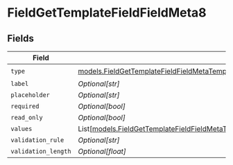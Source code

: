 # FieldGetTemplateFieldFieldMeta8


## Fields

| Field                                                                                                                                                                                                    | Type                                                                                                                                                                                                     | Required                                                                                                                                                                                                 | Description                                                                                                                                                                                              |
| -------------------------------------------------------------------------------------------------------------------------------------------------------------------------------------------------------- | -------------------------------------------------------------------------------------------------------------------------------------------------------------------------------------------------------- | -------------------------------------------------------------------------------------------------------------------------------------------------------------------------------------------------------- | -------------------------------------------------------------------------------------------------------------------------------------------------------------------------------------------------------- |
| `type`                                                                                                                                                                                                   | [models.FieldGetTemplateFieldFieldMetaTemplatesFieldsResponse200ApplicationJSONResponseBody8Type](../models/fieldgettemplatefieldfieldmetatemplatesfieldsresponse200applicationjsonresponsebody8type.md) | :heavy_check_mark:                                                                                                                                                                                       | N/A                                                                                                                                                                                                      |
| `label`                                                                                                                                                                                                  | *Optional[str]*                                                                                                                                                                                          | :heavy_minus_sign:                                                                                                                                                                                       | N/A                                                                                                                                                                                                      |
| `placeholder`                                                                                                                                                                                            | *Optional[str]*                                                                                                                                                                                          | :heavy_minus_sign:                                                                                                                                                                                       | N/A                                                                                                                                                                                                      |
| `required`                                                                                                                                                                                               | *Optional[bool]*                                                                                                                                                                                         | :heavy_minus_sign:                                                                                                                                                                                       | N/A                                                                                                                                                                                                      |
| `read_only`                                                                                                                                                                                              | *Optional[bool]*                                                                                                                                                                                         | :heavy_minus_sign:                                                                                                                                                                                       | N/A                                                                                                                                                                                                      |
| `values`                                                                                                                                                                                                 | List[[models.FieldGetTemplateFieldFieldMetaTemplatesFieldsValues](../models/fieldgettemplatefieldfieldmetatemplatesfieldsvalues.md)]                                                                     | :heavy_minus_sign:                                                                                                                                                                                       | N/A                                                                                                                                                                                                      |
| `validation_rule`                                                                                                                                                                                        | *Optional[str]*                                                                                                                                                                                          | :heavy_minus_sign:                                                                                                                                                                                       | N/A                                                                                                                                                                                                      |
| `validation_length`                                                                                                                                                                                      | *Optional[float]*                                                                                                                                                                                        | :heavy_minus_sign:                                                                                                                                                                                       | N/A                                                                                                                                                                                                      |